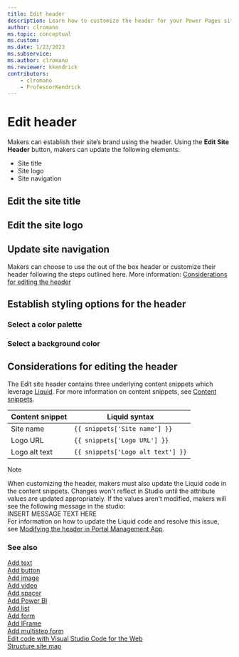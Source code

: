 ```yaml
---
title: Edit header
description: Learn how to customize the header for your Power Pages site.
author: clromano
ms.topic: conceptual
ms.custom: 
ms.date: 1/23/2023
ms.subservice:
ms.author: clromano 
ms.reviewer: kkendrick
contributors:
    - clromano
    - ProfessorKendrick
---
```


# Edit header

Makers can establish their site’s brand using the header. Using the **Edit Site Header** button, makers can update the following elements: 

- Site title 
- Site logo
- Site navigation

## Edit the site title

## Edit the site logo

## Update site navigation

Makers can choose to use the out of the box header or customize their header following the steps outlined here.  More information: [Considerations for editing the header](#considerations-for-editing-the-header)

## Establish styling options for the header

### Select a color palette

### Select a background color

## Considerations for editing the header

The Edit site header contains three underlying content snippets which leverage [Liquid](../configure/liquid-overview.md). For more information on content snippets, see [Content snippets](../configure/content-snippets.md).

|Content snippet         |Liquid syntax                        |
|------------------------|-------------------------------------|
|Site name               |```{{ snippets['Site name'] }}```        |
|Logo URL                |```{{ snippets['Logo URL'] }}```         |
|Logo alt text           |```{{ snippets['Logo alt text'] }}```   |

>[!NOTE]
>When customizing the header, makers must also update the Liquid code in the content snippets. Changes won't reflect in Studio until the attribute values are updated appropriately. If the values aren't modified, makers will see the following message in the studio:<br />INSERT MESSAGE TEXT HERE<br />For information on how to update the Liquid code and resolve this issue, see [Modifying the header in Portal Management App](../known-issues.md#modifying-the-header-in-portal-management-app).

### See also

[Add text](add-text.md)<br />
[Add button](add-button.md)<br />
[Add image](add-image.md)<br />
[Add video](add-video.md)<br />
[Add spacer](add-spacer.md)<br />
[Add Power BI](add-power-bi.md)<br />
[Add list](add-list.md)<br />
[Add form](add-form.md)<br />
[Add IFrame](add-iframe.md)<br />
[Add multistep form](multistep-forms.md)<br />
[Edit code with Visual Studio Code for the Web](../configure/visual-studio-code-editor.md)<br />
[Structure site map](structure-site.md)<br />
